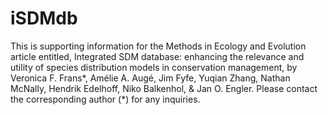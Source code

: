 # iSDMdb
This is supporting information for the Methods in Ecology and Evolution article entitled, Integrated SDM database: enhancing the relevance and utility of species distribution models in conservation management, by Veronica F. Frans*, Amélie A. Augé, Jim Fyfe, Yuqian Zhang, Nathan McNally, Hendrik Edelhoff, Niko Balkenhol, & Jan O. Engler. Please contact the corresponding author (*) for any inquiries.
